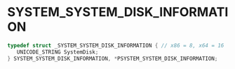 # SYSTEM_SYSTEM_DISK_INFORMATION

```C
typedef struct _SYSTEM_SYSTEM_DISK_INFORMATION { // x86 = 8, x64 = 16
   UNICODE_STRING SystemDisk;                                                 // 0x000 0x000
} SYSTEM_SYSTEM_DISK_INFORMATION, *PSYSTEM_SYSTEM_DISK_INFORMATION;
```
